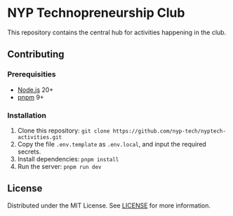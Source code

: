 # NYP Technopreneurship Club

This repository contains the central hub for activities happening in the club.

## Contributing

### Prerequisities

- [Node.js](https://nodejs.org) 20+
- [pnpm](https://pnpm.io) 9+

### Installation

1. Clone this repository: `git clone https://github.com/nyp-tech/nyptech-activities.git`
2. Copy the file `.env.template` as `.env.local`, and input the required secrets.
3. Install dependencies: `pnpm install`
4. Run the server: `pnpm run dev`

## License

Distributed under the MIT License. See [LICENSE](LICENSE) for more information.